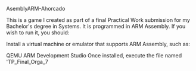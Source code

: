 AsemblyARM-Ahorcado

This is a game I created as part of a final Practical Work submission for my Bachelor's degree in Systems. It is programmed in ARM Assembly. If you wish to run it, you should:

Install a virtual machine or emulator that supports ARM Assembly, such as:

QEMU
ARM Development Studio
Once installed, execute the file named 'TP_Final_Orga_7
